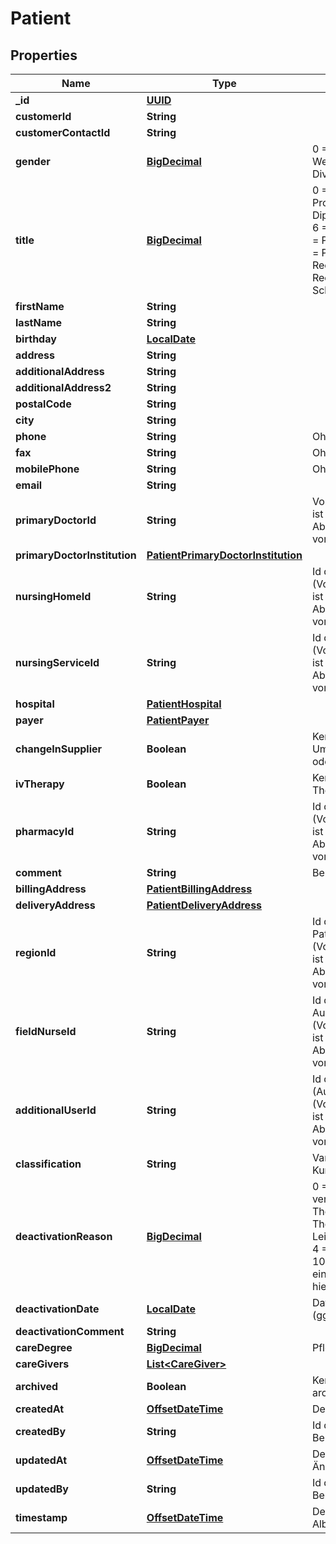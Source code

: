# Patient

## Properties
Name | Type | Description | Notes
------------ | ------------- | ------------- | -------------
**_id** | [**UUID**](UUID.md) |  |  [optional]
**customerId** | **String** |  |  [optional]
**customerContactId** | **String** |  |  [optional]
**gender** | [**BigDecimal**](BigDecimal.md) | 0 &#x3D; Unbekannt, 1 &#x3D; Weiblich, 2 &#x3D; Männlich, 3 &#x3D; Divers |  [optional]
**title** | [**BigDecimal**](BigDecimal.md) | 0 &#x3D; Unbekannt, 1 &#x3D; Dr., 2 &#x3D; Prof. Dr., 3 &#x3D; Dipl. Ing., 4 &#x3D; Dipl. Med., 5 &#x3D; Dipl. Psych., 6 &#x3D; Dr. Dr., 7 &#x3D; Dr. med., 8 &#x3D; Prof. Dr. Dr., 9 &#x3D; Prof., 10 &#x3D; Prof. Dr. med., 11 &#x3D; Rechtsanwalt, 12 &#x3D; Rechtsanwältin, 13 &#x3D; Schwester (Orden) |  [optional]
**firstName** | **String** |  | 
**lastName** | **String** |  | 
**birthday** | [**LocalDate**](LocalDate.md) |  | 
**address** | **String** |  |  [optional]
**additionalAddress** | **String** |  |  [optional]
**additionalAddress2** | **String** |  |  [optional]
**postalCode** | **String** |  |  [optional]
**city** | **String** |  |  [optional]
**phone** | **String** | Ohne Ländervorwahl |  [optional]
**fax** | **String** | Ohne Ländervorwahl |  [optional]
**mobilePhone** | **String** | Ohne Ländervorwahl |  [optional]
**email** | **String** |  |  [optional]
**primaryDoctorId** | **String** | Voraussetzung, Alberta-Id ist bereits durch initialen Abgleich in WaWi vorhanden |  [optional]
**primaryDoctorInstitution** | [**PatientPrimaryDoctorInstitution**](PatientPrimaryDoctorInstitution.md) |  |  [optional]
**nursingHomeId** | **String** | Id des Pflegeheimes (Voraussetzung, Alberta-Id ist bereits durch initialen Abgleich in WaWi vorhanden) |  [optional]
**nursingServiceId** | **String** | Id des Pflegedienstes (Voraussetzung, Alberta-Id ist bereits durch initialen Abgleich in WaWi vorhanden) |  [optional]
**hospital** | [**PatientHospital**](PatientHospital.md) |  |  [optional]
**payer** | [**PatientPayer**](PatientPayer.md) |  |  [optional]
**changeInSupplier** | **Boolean** | Kennzeichen ob Umversorgungspatient oder nicht |  [optional]
**ivTherapy** | **Boolean** | Kennzeichen ob IV-Therapie oder nicht |  [optional]
**pharmacyId** | **String** | Id der Apotheke (Voraussetzung, Alberta-Id ist bereits durch initialen Abgleich in WaWi vorhanden) |  [optional]
**comment** | **String** | Bemerkung zum Patienten |  [optional]
**billingAddress** | [**PatientBillingAddress**](PatientBillingAddress.md) |  |  [optional]
**deliveryAddress** | [**PatientDeliveryAddress**](PatientDeliveryAddress.md) |  |  [optional]
**regionId** | **String** | Id der Region, der der Patient zugeordnet ist (Voraussetzung, Alberta-Id ist bereits durch initialen Abgleich in WaWi vorhanden) | 
**fieldNurseId** | **String** | Id des zuständingen Außendienstmitarbeiters (Voraussetzung, Alberta-Id ist bereits durch initialen Abgleich in WaWi vorhanden) |  [optional]
**additionalUserId** | **String** | Id des weiteren (Außendienst-)Mitarbeiters (Voraussetzung, Alberta-Id ist bereits durch initialen Abgleich in WaWi vorhanden) |  [optional]
**classification** | **String** | Variabel nutzbares Feld pro Kunde |  [optional]
**deactivationReason** | [**BigDecimal**](BigDecimal.md) | 0 &#x3D; Unbekannt 1 &#x3D; Patient verstorben, 2 &#x3D; Therapieende (alle Therapien), 3 &#x3D; Leistungserbringerwechsel, 4 &#x3D; Sonstiges zusätzlich ab 100 kundenindividuell einstellbare Gründe (nicht hier dokumentiert) |  [optional]
**deactivationDate** | [**LocalDate**](LocalDate.md) | Datum der Deaktivierung (ggf. Sterbedatum) |  [optional]
**deactivationComment** | **String** |  |  [optional]
**careDegree** | [**BigDecimal**](BigDecimal.md) | Pflegegrad 1 - 5 |  [optional]
**careGivers** | [**List&lt;CareGiver&gt;**](CareGiver.md) |  |  [optional]
**archived** | **Boolean** | Kennzeichen ob Patient archiviert ist oder nicht |  [optional]
**createdAt** | [**OffsetDateTime**](OffsetDateTime.md) | Der Zeitstempel der Anlage |  [optional]
**createdBy** | **String** | Id des anlegenden Benutzers |  [optional]
**updatedAt** | [**OffsetDateTime**](OffsetDateTime.md) | Der Zeitstempel der letzten Änderung |  [optional]
**updatedBy** | **String** | Id des ändernden Benutzers |  [optional]
**timestamp** | [**OffsetDateTime**](OffsetDateTime.md) | Der letzte Zeitstempel in Alberta |  [optional]
